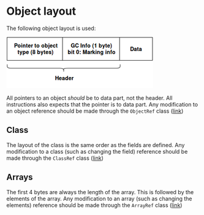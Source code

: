 Object layout
============
The following object layout is used:

![](images/ObjectLayout.png "Object Layout")

All pointers to an object _should_ be to data part, not the header. All instructions also expects that the pointer is to data part. Any modification to an object reference should be made through the `ObjectRef` class ([link](../src/type/objectref.h))

## Class
The layout of the class is the same order as the fields are defined. Any modification to a class (such as changing the field) reference should be made through the `ClassRef` class ([link](../src/type/objectref.h))

## Arrays
The first 4 bytes are always the length of the array. This is followed by the elements of the array. Any modification to an array (such as changing the elements) reference should be made through the `ArrayRef` class ([link](../src/type/objectref.h))
